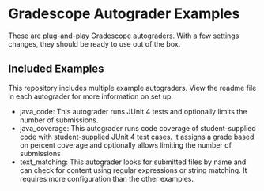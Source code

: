# Gradescope Autograder Examples

These are plug-and-play Gradescope autograders.  With a few settings changes, they should be ready to use out of the box.  

## Included Examples

This repository includes multiple example autograders.  View the readme file in each autograder for more information on set up.

- java\_code: This autograder runs JUnit 4 tests and optionally limits the number of submissions.
- java\_coverage: This autograder runs code coverage of student-supplied code with student-supplied JUnit 4 test cases.  It assigns a grade based on percent coverage and optionally allows limiting the number of submissions
- text\_matching: This autograder looks for submitted files by name and can check for content using regular expressions or string matching.  It requires more configuration than the other examples.
